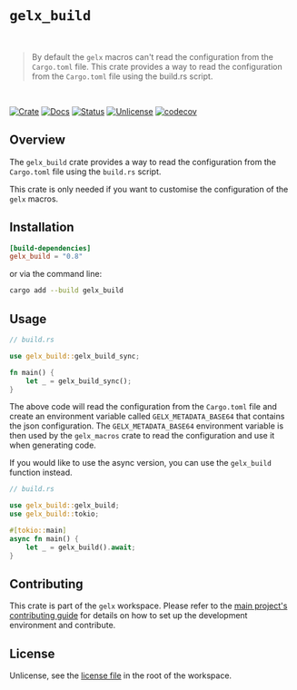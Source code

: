 # `gelx_build`

<br />

> By default the `gelx` macros can't read the configuration from the `Cargo.toml` file. This crate provides a way to read the configuration from the `Cargo.toml` file using the build.rs script.

<br />

[![Crate][crate-image]][crate-link] [![Docs][docs-image]][docs-link] [![Status][ci-status-image]][ci-status-link] [![Unlicense][unlicense-image]][unlicense-link] [![codecov][codecov-image]][codecov-link]

## Overview

The `gelx_build` crate provides a way to read the configuration from the `Cargo.toml` file using the `build.rs` script.

This crate is only needed if you want to customise the configuration of the `gelx` macros.

## Installation

```toml
[build-dependencies]
gelx_build = "0.8"
```

or via the command line:

```bash
cargo add --build gelx_build
```

## Usage

```rust
// build.rs

use gelx_build::gelx_build_sync;

fn main() {
	let _ = gelx_build_sync();
}
```

The above code will read the configuration from the `Cargo.toml` file and create an environment variable called `GELX_METADATA_BASE64` that contains the json configuration. The `GELX_METADATA_BASE64` environment variable is then used by the `gelx_macros` crate to read the configuration and use it when generating code.

If you would like to use the async version, you can use the `gelx_build` function instead.

```rust
// build.rs

use gelx_build::gelx_build;
use gelx_build::tokio;

#[tokio::main]
async fn main() {
	let _ = gelx_build().await;
}
```

## Contributing

This crate is part of the `gelx` workspace. Please refer to the [main project\'s contributing guide](https://github.com/ifiokjr/gelx/blob/main/readme.md#contributing) for details on how to set up the development environment and contribute.

## License

Unlicense, see the [license file](https://github.com/ifiokjr/gelx/blob/main/license) in the root of the workspace.

[crate-image]: https://img.shields.io/crates/v/gelx_build.svg
[crate-link]: https://crates.io/crates/gelx_build
[docs-image]: https://docs.rs/gelx_build/badge.svg
[docs-link]: https://docs.rs/gelx_build/
[ci-status-image]: https://github.com/ifiokjr/gelx/workflows/ci/badge.svg?branch=main
[ci-status-link]: https://github.com/ifiokjr/gelx/actions?query=workflow%3Aci+branch%3Amain
[unlicense-image]: https://img.shields.io/badge/license-Unlicense-blue.svg
[unlicense-link]: https://github.com/ifiokjr/gelx/blob/main/LICENSE
[codecov-image]: https://codecov.io/github/ifiokjr/gelx/graph/badge.svg?token=87K799Q78I
[codecov-link]: https://codecov.io/github/ifiokjr/gelx
